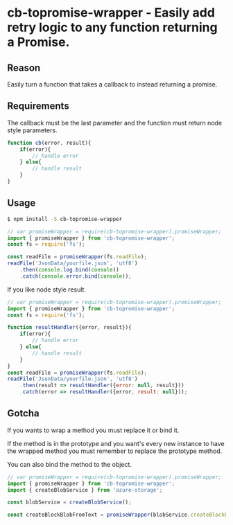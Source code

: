 # cb-topromise-wrapper - Easily add retry logic to any function returning a Promise.

## Reason

Easily turn a function that takes a callback to instead returning a promise.

## Requirements

The callback must be the last parameter and the function must return node style parameters.
```javascript
function cb(error, result){
    if(error){
        // handle error
    } else{
        // handle result
    }
}
```
## Usage

```bash
$ npm install -S cb-topromise-wrapper
```

```javascript
// var promiseWrapper = require(cb-topromise-wrapper).promiseWrapper;
import { promiseWrapper } from 'cb-topromise-wrapper';
const fs = require('fs');

const readFile = promiseWrapper(fs.readFile);
readFile('JsonData/yourfile.json', 'utf8')
    .then(console.log.bind(console))
    .catch(console.error.bind(console));

```

If you like node style result.

```javascript
// var promiseWrapper = require(cb-topromise-wrapper).promiseWrapper;
import { promiseWrapper } from 'cb-topromise-wrapper';
const fs = require('fs');

function resultHandler({error, result}){
    if(error){
        // handle error
    } else{
        // handle result
    }
}
const readFile = promiseWrapper(fs.readFile);
readFile('JsonData/yourfile.json', 'utf8')
    .then(result => resultHandler({error: null, result}))
    .catch(error => resultHandler({error, result: null}));
```

## Gotcha

If you wants to wrap a method you must replace it or bind it.

If the method is in the prototype and you want's every new instance to have the
wrapped method you must remember to replace the prototype method.

You can also bind the method to the object.

```javascript
// var promiseWrapper = require(cb-topromise-wrapper).promiseWrapper;
import { promiseWrapper } from 'cb-topromise-wrapper';
import { createBlobService } from 'azure-storage';

const blobService = createBlobService();

const createBlockBlobFromText = promiseWrapper(blobService.createBlockBlobFromText.bind(blobService));
```